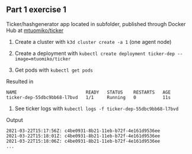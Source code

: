 ## Part 1 exercise 1

Ticker/hashgenerator app located in subfolder, published through Docker Hub at [mtuomiko/ticker](https://hub.docker.com/repository/docker/mtuomiko/ticker)

1. Create a cluster with `k3d cluster create -a 1` (one agent node)

1. Create a deployment with `kubectl create deployment ticker-dep --image=mtuomiko/ticker`

1. Get pods with `kubectl get pods`

Resulted in
```
NAME                          READY   STATUS    RESTARTS   AGE
ticker-dep-55dbc9bb68-l7bvd   1/1     Running   0          11s
```

1. See ticker logs with `kubectl logs -f ticker-dep-55dbc9bb68-l7bvd`

Output
```
2021-03-22T15:17:56Z: c4be0931-8b21-11eb-b72f-4e161d9536ee
2021-03-22T15:18:01Z: c4be0931-8b21-11eb-b72f-4e161d9536ee
2021-03-22T15:18:06Z: c4be0931-8b21-11eb-b72f-4e161d9536ee
...
```